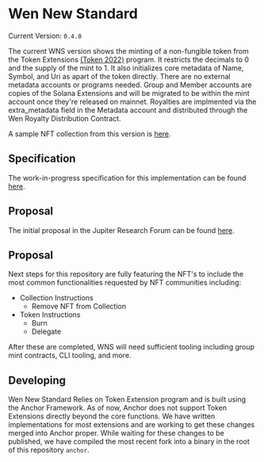 # Wen New Standard
Current Version: ```0.4.0```

The current WNS version shows the minting of a non-fungible token from the Token Extensions [(Token 2022)](https://spl.solana.com/token-2022) program. It restricts the decimals to 0 and the supply of the mint to 1. It also initializes core metadata of Name, Symbol, and Uri as apart of the token directly. There are no external metadata accounts or programs needed. Group and Member accounts are copies of the Solana Extensions and will be migrated to be within the mint account once they're released on mainnet. Royalties are implmented via the extra_metadata field in the Metadata account and distributed through the Wen Royalty Distribution Contract.

A sample NFT collection from this version is [here](https://www.tensor.trade/trade/assetdash_elements).

## Specification
The work-in-progress specification for this implementation can be found [here](https://docs.google.com/document/d/1IF9osst7OmX8nwkLDtDSin_b-zkQsj7GhS0x7T0TQcg/edit).

## Proposal
The initial proposal in the Jupiter Research Forum can be found [here](https://www.jupresear.ch/t/wen-new-standard-wns-0-0/133/15).

## Proposal
Next steps for this repository are fully featuring the NFT's to include the most common functionalities requested by NFT communities including:
- Collection Instructions
    - Remove NFT from Collection
- Token Instructions
    - Burn
    - Delegate

After these are completed, WNS will need sufficient tooling including group mint contracts, CLI tooling, and more.

## Developing
Wen New Standard Relies on Token Extension program and is built using the Anchor Framework. As of now, Anchor does not support Token Extensions directly beyond the core functions. We have written implementations for most extensions and are working to get these changes merged into Anchor proper. While waiting for these changes to be published, we have compiled the most recent fork into a binary in the root of this repository ```anchor```. 
